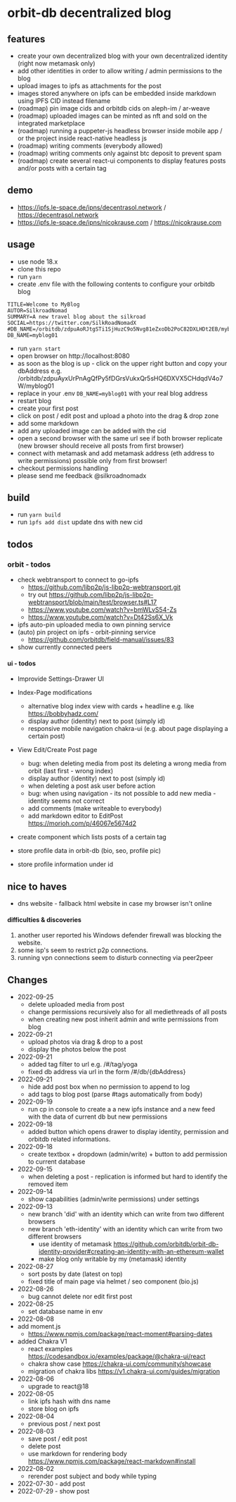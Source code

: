 # orbit-db decentralized blog
## features
- create your own decentralized blog with your own decentralized identity (right now metamask only) 
- add other identities in order to allow writing / admin permissions to the blog
- upload images to ipfs as attachments for the post
- images stored anywhere on ipfs can be embedded inside markdown using IPFS CID instead filename
- (roadmap) pin image cids and orbitdb cids on aleph-im / ar-weave
- (roadmap) uploaded images can be minted as nft and sold on the integrated marketplace
- (roadmap) running a puppeter-js headless browser inside mobile app / or the project inside react-native headless js
- (roadmap) writing comments (everybody allowed) 
- (roadmap) writing comments only against btc deposit to prevent spam 
- (roadmap) create several react-ui components to display features posts and/or posts with a certain tag

## demo
- https://ipfs.le-space.de/ipns/decentrasol.network / https://decentrasol.network 
- https://ipfs.le-space.de/ipns/nicokrause.com  / https://nicokrause.com

## usage
- use node 18.x
- clone this repo 
- run ``yarn``
- create .env file with the following contents to configure your orbitdb blog
```
TITLE=Welcome to MyBlog
AUTOR=SilkroadNomad
SUMMARY=A new travel blog about the silkroad
SOCIAL=https://twitter.com/SilkRoadNomadX
#DB_NAME=/orbitdb/zdpuAoRJtgSTi1SjHuzC9o5Nvg81eZxoDb2PoC82DXLHDt2EB/myblog01
DB_NAME=myblog01
```
- run ``yarn start``
- open browser on http://localhost:8080
- as soon as the blog is up - click on the upper right button and copy your dbAddress e.g. /orbitdb/zdpuAyxUrPnAgQfPy5fDGrsVukxQr5sHQ6DXVX5CHdqdV4o7W/myblog01
- replace in your .env ```DB_NAME=myblog01``` with your real blog address
- restart blog
- create your first post
- click on post / edit post and upload a photo into the drag & drop zone
- add some markdown 
- add any uploaded image can be added with the cid
- open a second browser with the same url see if both browser replicate (new browser should receive all posts from first browser)
- connect with metamask and add metamask address (eth address to write permissions) possible only from first browser!
- checkout permissions handling
- please send me feedback @silkroadnomadx 

## build 
- run ``yarn build``
- run ``ìpfs add dist`` update dns with new cid 

## todos
### orbit - todos
- check webtransport to connect to go-ipfs
    - https://github.com/libp2p/js-libp2p-webtransport.git
    - try out https://github.com/libp2p/js-libp2p-webtransport/blob/main/test/browser.ts#L17
    - https://www.youtube.com/watch?v=bmWLvS54-Zs
    - https://www.youtube.com/watch?v=Dt42Ss6X_Vk
- ipfs auto-pin uploaded media to own pinning service
- (auto) pin project on ipfs - orbit-pinning service
    - https://github.com/orbitdb/field-manual/issues/83
- show currently connected peers

#### ui - todos
- Improvide Settings-Drawer UI
- Index-Page modifications
    - alternative blog index view with cards + headline e.g. like https://bobbyhadz.com/
    - display author (identity) next to post (simply id)
    - responsive mobile navigation chakra-ui (e.g. about page displaying a certain post)
- View Edit/Create Post page
    - bug: when deleting media from post its deleting a wrong media from orbit (last first - wrong index)
    - display author (identity) next to post (simply id)
    - when deleting a post ask user before action
    - bug: when using navigation - its not possible to add new media - identity seems not correct 
    - add comments (make writeable to everybody)
    - add markdown editor to EditPost https://morioh.com/p/46067e5674d2

- create component which lists posts of a certain tag
- store profile data in orbit-db (bio, seo, profile pic)
- store profile information under id

## nice to haves
- dns website - fallback html website in case my browser isn't online

#### difficulties & discoveries
1. another user reported his Windows defender firewall was blocking the website.
2. some isp's seem to restrict p2p connections.
3. running vpn connections seem to disturb connecting via peer2peer

## Changes
- 2022-09-25
    - delete uploaded media from post
    - change permissions recursively also for all mediethreads of all posts
    - when creating new post inherit admin and write permissions from blog
- 2022-09-21
    - upload photos via drag & drop to a post
    - display the photos below the post 
- 2022-09-21
    - added tag filter to url e.g. /#/tag/yoga 
    - fixed db address via url in the form /#/db/{dbAddress}
- 2022-09-21
    - hide add post box when no permission to append to log
    - add tags to blog post (parse #tags automatically from body)
- 2022-09-19
    - run cp in console to create a a new ipfs instance and a new feed with the data of current db but new permissions
- 2022-09-18
    - added button which opens drawer to display identity, permission and orbitdb related informations.
- 2022-09-18
    - create textbox + dropdown (admin/write) + button to add permission to current database 
- 2022-09-15
   - when deleting a post - replication is informed but hard to identify the removed item
- 2022-09-14
    - show capabilities (admin/write permissions) under settings
- 2022-09-13
    - new branch 'did' with an identity which can write from two different browsers
    - new branch 'eth-identity' with an identity which can write from two different browsers
        - use identity of metamask https://github.com/orbitdb/orbit-db-identity-provider#creating-an-identity-with-an-ethereum-wallet
        - make blog only writable by my (metamask) identity
- 2022-08-27
    - sort posts by date (latest on top)
    - fixed title of main page via helmet / seo component (bio.js)
- 2022-08-26
    - bug cannot delete nor edit first post
- 2022-08-25 
    - set database name in env
- 2022-08-08
- add moment.js 
    - https://www.npmjs.com/package/react-moment#parsing-dates
- added Chakra V1 
    - react examples https://codesandbox.io/examples/package/@chakra-ui/react
    - chakra show case https://chakra-ui.com/community/showcase
    - migration of chakra libs https://v1.chakra-ui.com/guides/migration
- 2022-08-06
    - upgrade to react@18 
- 2022-08-05
    - link ipfs hash with dns name
    - store blog on ipfs 
- 2022-08-04
    - previous post / next post 
- 2022-08-03
    - save post / edit post
    - delete post
    - use markdown for rendering body https://www.npmjs.com/package/react-markdown#install
- 2022-08-02 
    - rerender post subject and body while typing 
- 2022-07-30 - add post
- 2022-07-29 - show post